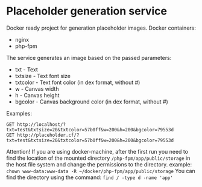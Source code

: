 # Placeholder generation service

Docker ready project for generation placeholder images.
Docker containers:
- nginx
- php-fpm

The service generates an image based on the passed parameters:
- txt - Text
- txtsize - Text font size
- txtcolor - Text font color (in dex format, without #)
- w - Canvas width
- h - Canvas height
- bgcolor - Canvas background color (in dex format, without #)

Examples:
```
GET http://localhost/?txt=test&txtsize=20&txtcolor=57b0ff&w=200&h=200&bgcolor=79553d
GET http://placeholder.cf/?txt=test&txtsize=20&txtcolor=57b0ff&w=200&h=200&bgcolor=79553d
```

Attention!
If you are using docker-machine, after the first run you need to find the location of the mounted directory
```/php-fpm/app/public/storage```
in the host file system and change the permissions to the directory.
example:
```chown www-data:www-data -R ~/docker/php-fpm/app/public/storage```
You can find the directory using the command:
```find / -type d -name 'app'```